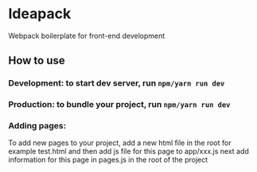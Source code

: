 # Ideapack
Webpack boilerplate for front-end development

## How to use
### Development: to start dev server, run `npm/yarn run dev`

### Production: to bundle your project, run `npm/yarn run dev`

### Adding pages: 
To add new pages to your project, add a new html file in the root for example test.html
and then add js file for this page to app/xxx.js 
next add information for this page in pages.js in the root of the project

